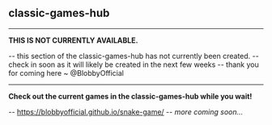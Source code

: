 ## **classic-games-hub**
--- 
**THIS IS NOT CURRENTLY AVAILABLE.**

-- this section of the classic-games-hub has not currently been created.
-- check in soon as it will likely be created in the next few weeks
-- thank you for coming here ~ @BlobbyOfficial

---

**Check out the current games in the classic-games-hub while you wait!**

-- https://blobbyofficial.github.io/snake-game/
-- *more coming soon...*
